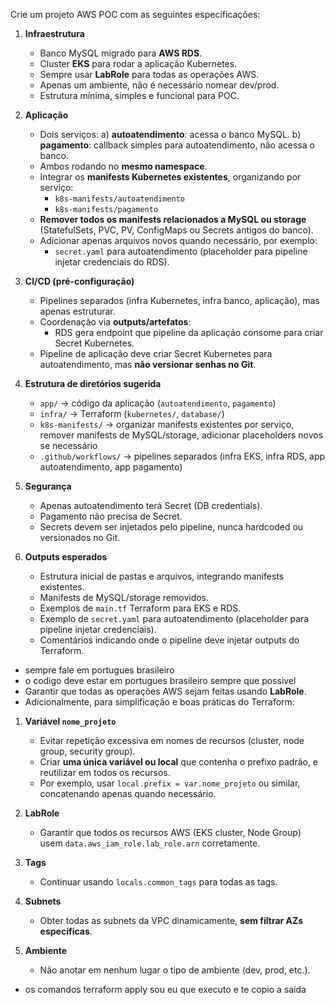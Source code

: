 Crie um projeto AWS POC com as seguintes especificações:

1. **Infraestrutura**
   - Banco MySQL migrado para **AWS RDS**.
   - Cluster **EKS** para rodar a aplicação Kubernetes.
   - Sempre usar **LabRole** para todas as operações AWS.
   - Apenas um ambiente, não é necessário nomear dev/prod.
   - Estrutura mínima, simples e funcional para POC.

2. **Aplicação**
   - Dois serviços:
     a) **autoatendimento**: acessa o banco MySQL.
     b) **pagamento**: callback simples para autoatendimento, não acessa o banco.
   - Ambos rodando no **mesmo namespace**.
   - Integrar os **manifests Kubernetes existentes**, organizando por serviço:
     - `k8s-manifests/autoatendimento`
     - `k8s-manifests/pagamento`
   - **Remover todos os manifests relacionados a MySQL ou storage** (StatefulSets, PVC, PV, ConfigMaps ou Secrets antigos do banco).
   - Adicionar apenas arquivos novos quando necessário, por exemplo:
     - `secret.yaml` para autoatendimento (placeholder para pipeline injetar credenciais do RDS).
   
3. **CI/CD (pré-configuração)**
   - Pipelines separados (infra Kubernetes, infra banco, aplicação), mas apenas estruturar.
   - Coordenação via **outputs/artefatos**:
     - RDS gera endpoint que pipeline da aplicação consome para criar Secret Kubernetes.
   - Pipeline de aplicação deve criar Secret Kubernetes para autoatendimento, mas **não versionar senhas no Git**.

4. **Estrutura de diretórios sugerida**
   - `app/` → código da aplicação (`autoatendimento`, `pagamento`)
   - `infra/` → Terraform (`kubernetes/`, `database/`)
   - `k8s-manifests/` → organizar manifests existentes por serviço, remover manifests de MySQL/storage, adicionar placeholders novos se necessário
   - `.github/workflows/` → pipelines separados (infra EKS, infra RDS, app autoatendimento, app pagamento)

5. **Segurança**
   - Apenas autoatendimento terá Secret (DB credentials).
   - Pagamento não precisa de Secret.
   - Secrets devem ser injetados pelo pipeline, nunca hardcoded ou versionados no Git.

6. **Outputs esperados**
   - Estrutura inicial de pastas e arquivos, integrando manifests existentes.
   - Manifests de MySQL/storage removidos.
   - Exemplos de `main.tf` Terraform para EKS e RDS.
   - Exemplo de `secret.yaml` para autoatendimento (placeholder para pipeline injetar credenciais).
   - Comentários indicando onde o pipeline deve injetar outputs do Terraform.
- sempre fale em portugues brasileiro
- o codigo deve estar em portugues brasileiro sempre que possivel
- Garantir que todas as operações AWS sejam feitas usando **LabRole**.
- Adicionalmente, para simplificação e boas práticas do Terraform:

1. **Variável `nome_projeto`**
   - Evitar repetição excessiva em nomes de recursos (cluster, node group, security group).
   - Criar **uma única variável ou local** que contenha o prefixo padrão, e reutilizar em todos os recursos.
   - Por exemplo, usar `local.prefix = var.nome_projeto` ou similar, concatenando apenas quando necessário.

2. **LabRole**
   - Garantir que todos os recursos AWS (EKS cluster, Node Group) usem `data.aws_iam_role.lab_role.arn` corretamente.

3. **Tags**
   - Continuar usando `locals.common_tags` para todas as tags.

4. **Subnets**
   - Obter todas as subnets da VPC dinamicamente, **sem filtrar AZs específicas**.

5. **Ambiente**
   - Não anotar em nenhum lugar o tipo de ambiente (dev, prod, etc.).
- os comandos terraform apply sou eu que executo e te copio a saída